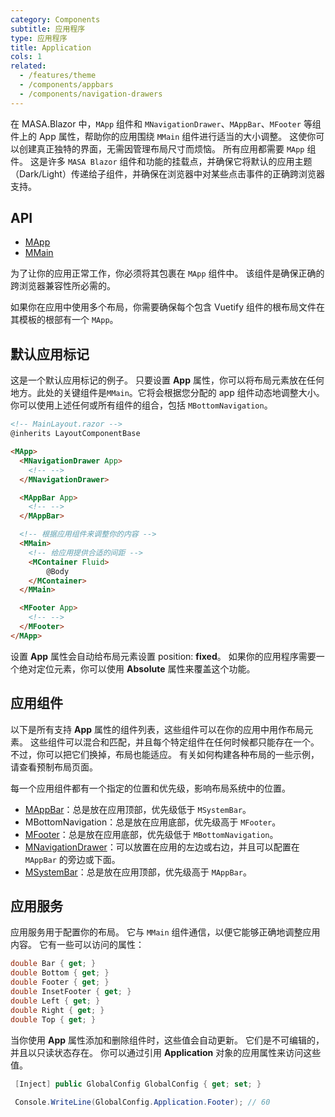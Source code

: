 ```yaml
---
category: Components
subtitle: 应用程序
type: 应用程序
title: Application
cols: 1
related:
  - /features/theme
  - /components/appbars
  - /components/navigation-drawers
---
```


在 MASA.Blazor 中，`MApp` 组件和 `MNavigationDrawer`、`MAppBar`、`MFooter` 等组件上的 App 属性，帮助你的应用围绕 `MMain` 组件进行适当的大小调整。
这使你可以创建真正独特的界面，无需因管理布局尺寸而烦恼。 所有应用都需要 `MApp` 组件。 这是许多 `MASA Blazor` 组件和功能的挂载点，并确保它将默认的应用主题
（Dark/Light）传递给子组件，并确保在浏览器中对某些点击事件的正确跨浏览器支持。

## API

- [MApp](/api/MApp)
- [MMain](/api/MMain)

<!--alert:error-->
为了让你的应用正常工作，你必须将其包裹在 `MApp` 组件中。 该组件是确保正确的跨浏览器兼容性所必需的。
<!--/alert:error-->

<!--alert:info-->
如果你在应用中使用多个布局，你需要确保每个包含 Vuetify 组件的根布局文件在其模板的根部有一个 `MApp`。
<!--/alert:info-->

## 默认应用标记

这是一个默认应用标记的例子。 只要设置 **App** 属性，你可以将布局元素放在任何地方。此处的关键组件是`MMain`。它将会根据您分配的 app
组件动态地调整大小。你可以使用上述任何或所有组件的组合，包括 `MBottomNavigation`。

```html
<!-- MainLayout.razor -->
@inherits LayoutComponentBase

<MApp>
  <MNavigationDrawer App>
    <!-- -->
  </MNavigationDrawer>

  <MAppBar App>
    <!-- -->
  </MAppBar>

  <!-- 根据应用组件来调整你的内容 -->
  <MMain>
    <!-- 给应用提供合适的间距 -->
    <MContainer Fluid>
        @Body
    </MContainer>
  </MMain>

  <MFooter App>
    <!-- -->
  </MFooter>
</MApp>
```

<!--alert:info-->
设置 **App** 属性会自动给布局元素设置 position: **fixed**。 如果你的应用程序需要一个绝对定位元素，你可以使用 **Absolute** 属性来覆盖这个功能。
<!--/alert:info-->

## 应用组件

以下是所有支持 **App** 属性的组件列表，这些组件可以在你的应用中用作布局元素。 这些组件可以混合和匹配，并且每个特定组件在任何时候都只能存在一个。 不过，你可以把它们换掉，布局也能适应。
有关如何构建各种布局的一些示例，请查看预制布局页面。

每一个应用组件都有一个指定的位置和优先级，影响布局系统中的位置。

- [MAppBar](/components/appbars)：总是放在应用顶部，优先级低于 `MSystemBar`。
- MBottomNavigation：总是放在应用底部，优先级高于 `MFooter`。
- [MFooter](/components/footer)：总是放在应用底部，优先级低于 `MBottomNavigation`。
- [MNavigationDrawer](/components/navigationdrawer)：可以放置在应用的左边或右边，并且可以配置在 `MAppBar` 的旁边或下面。
- [MSystemBar](/components/systembars)：总是放在应用顶部，优先级高于 `MAppBar`。

## 应用服务

应用服务用于配置你的布局。 它与 `MMain` 组件通信，以便它能够正确地调整应用内容。 它有一些可以访问的属性：

```c#
double Bar { get; }
double Bottom { get; }
double Footer { get; }
double InsetFooter { get; }
double Left { get; }
double Right { get; }
double Top { get; }
```

当你使用 **App** 属性添加和删除组件时，这些值会自动更新。 它们是不可编辑的，并且以只读状态存在。 你可以通过引用 **Application** 对象的应用属性来访问这些值。

```c#
 [Inject] public GlobalConfig GlobalConfig { get; set; }
 
 Console.WriteLine(GlobalConfig.Application.Footer); // 60
```